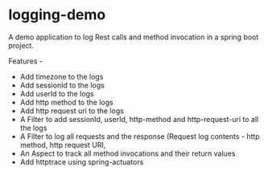 # logging-demo

A demo application to log Rest calls and method invocation in a spring boot project.

Features -

* Add timezone to the logs
* Add sessionId to the logs
* Add userId to the logs
* Add http method to the logs
* Add http request uri to the logs
* A Filter to add sessionId, userId, http-method and http-request-uri to all the logs
* A Filter to log all requests and the response
(Request log contents - http method, http request URI,
* An Aspect to track all method invocations and their return values
* Add httptrace using spring-actuators
